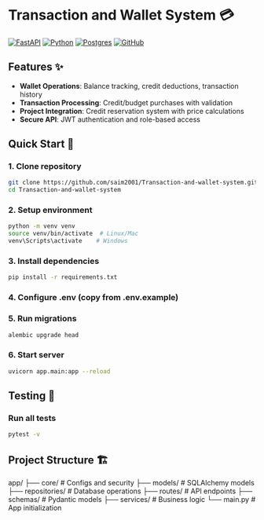 # Transaction and Wallet System 💳

[![FastAPI](https://img.shields.io/badge/FastAPI-005571?style=for-the-badge&logo=fastapi)](https://fastapi.tiangolo.com/)
[![Python](https://img.shields.io/badge/python-3670A0?style=for-the-badge&logo=python&logoColor=ffdd54)](https://www.python.org/)
[![Postgres](https://img.shields.io/badge/postgres-%23316192.svg?style=for-the-badge&logo=postgresql&logoColor=white)](https://www.postgresql.org/)
[![GitHub](https://img.shields.io/badge/github-%23121011.svg?style=for-the-badge&logo=github&logoColor=white)](https://github.com/saim2001/Transaction-and-wallet-system)

## Features ✨

- **Wallet Operations**: Balance tracking, credit deductions, transaction history
- **Transaction Processing**: Credit/budget purchases with validation
- **Project Integration**: Credit reservation system with price calculations
- **Secure API**: JWT authentication and role-based access

## Quick Start 🚀


### 1. Clone repository
```bash
git clone https://github.com/saim2001/Transaction-and-wallet-system.git
cd Transaction-and-wallet-system
```

### 2. Setup environment

```bash
python -m venv venv
source venv/bin/activate  # Linux/Mac
venv\Scripts\activate    # Windows
```

### 3. Install dependencies
```bash
pip install -r requirements.txt
```

### 4. Configure .env (copy from .env.example)

### 5. Run migrations
```bash
alembic upgrade head
```

### 6. Start server
```bash
uvicorn app.main:app --reload
```

## Testing 🧪
### Run all tests
```bash
pytest -v
```

## Project Structure 🏗️

app/
├── core/            # Configs and security
├── models/          # SQLAlchemy models
├── repositories/    # Database operations
├── routes/          # API endpoints
├── schemas/         # Pydantic models
├── services/        # Business logic
└── main.py          # App initialization
